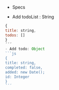 * Specs
- Add todoList : String
```js
{
title: string,
todos: []
}
´´´
- Add todo: Object
```js
{
title: string,
completed: false,
added: new Date();
id: Integer
}
´´´